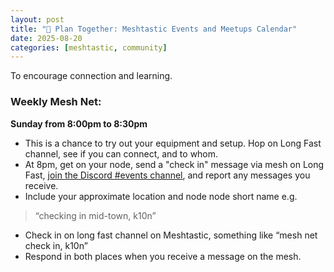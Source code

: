 ```yaml
---
layout: post
title: "📅 Plan Together: Meshtastic Events and Meetups Calendar"
date: 2025-08-20
categories: [meshtastic, community]
---
```


To encourage connection and learning.

### Weekly Mesh Net:
**Sunday from 8:00pm to 8:30pm**
- This is a chance to try out your equipment and setup. Hop on Long Fast channel, see if you can connect, and to whom.
- At 8pm, get on your node, send a "check in" message via mesh on Long Fast, [join the Discord #events channel](https://discord.gg/5h93pEjTcz), and report any messages you receive.
- Include your approximate location and node node short name e.g.
> “checking in mid-town, k10n”
- Check in on long fast channel on Meshtastic, something like “mesh net check in, k10n”
- Respond in both places when you receive a message on the mesh.

